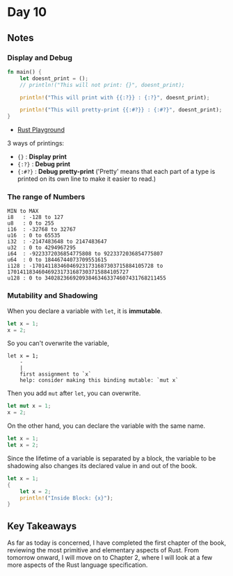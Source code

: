 # Day 10

## Notes

### Display and Debug

```rust
fn main() {
    let doesnt_print = ();
    // println!("This will not print: {}", doesnt_print);

    println!("This will print with {{:?}} : {:?}", doesnt_print);

    println!("This will pretty-print {{:#?}} : {:#?}", doesnt_print);
}
```

- [Rust Playground](https://play.rust-lang.org/?version=stable&mode=debug&edition=2021&gist=8ce47f755e816b0c0a554a1e58adef54)

3 ways of printings:

- `{}` : **Display print**
- `{:?}` : **Debug print**
- `{:#?}` : **Debug pretty-print** ('Pretty' means that each part of a type is printed on its own line to make it easier to read.)

### The range of Numbers

```text
MIN to MAX
i8   : -128 to 127
u8   : 0 to 255
i16  : -32768 to 32767
u16  : 0 to 65535
i32  : -2147483648 to 2147483647
u32  : 0 to 4294967295
i64  : -9223372036854775808 to 9223372036854775807
u64  : 0 to 18446744073709551615
i128 : -170141183460469231731687303715884105728 to 170141183460469231731687303715884105727
u128 : 0 to 340282366920938463463374607431768211455
```

### Mutability and Shadowing

When you declare a variable with `let`, it is **immutable**.

```rust
let x = 1;
x = 2;
```

So you can't overwrite the variable,

```text
let x = 1;
    -
    |
    first assignment to `x`
    help: consider making this binding mutable: `mut x`
```

Then you add `mut` after `let`, you can overwrite.

```rust
let mut x = 1;
x = 2;
```

On the other hand, you can declare the variable with the same name.

```rust
let x = 1;
let x = 2;
```

Since the lifetime of a variable is separated by a block, the variable to be shadowing also changes its declared value in and out of the book.

```rust
let x = 1;
{
    let x = 2;
    println!("Inside Block: {x}");
}
```

## Key Takeaways

As far as today is concerned, I have completed the first chapter of the book, reviewing the most primitive and elementary aspects of Rust. From tomorrow onward, I will move on to Chapter 2, where I will look at a few more aspects of the Rust language specification.
